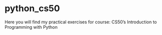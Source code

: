 # python_cs50
Here you will find my practical exercises for course:
CS50’s Introduction to Programming with Python
